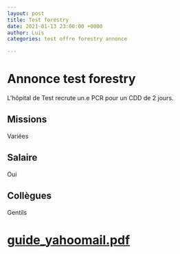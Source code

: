 ```yaml
---
layout: post
title: Test forestry
date: 2021-01-13 23:00:00 +0000
author: Luis
categories: test offre forestry annonce

---
```

# Annonce test forestry

L'hôpital de Test recrute un.e PCR pour un CDD de 2 jours.

<!--more-->

## Missions

Variées

## Salaire

Oui

## Collègues

Gentils

# [guide_yahoomail.pdf](https://app.forestry.io/sites/6nmjvmsrxb-exg/body-media//uploads/guide_yahoomail.pdf "guide_yahoomail.pdf")